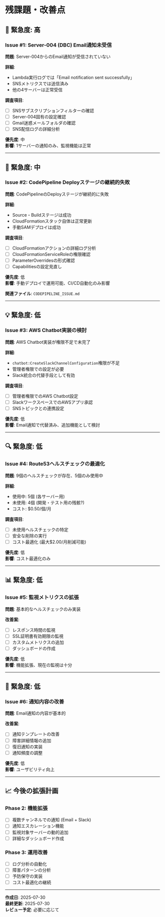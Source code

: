 # 残課題・改善点

## 🚨 緊急度: 高

### Issue #1: Server-004 (DBC) Email通知未受信
**問題**: Server-004からのEmail通知が受信されていない

**詳細**:
- Lambda実行ログでは「Email notification sent successfully」
- SNSメトリクスでは送信済み
- 他の4サーバーは正常受信

**調査項目**:
- [ ] SNSサブスクリプションフィルターの確認
- [ ] Server-004固有の設定確認
- [ ] Gmail迷惑メールフォルダの確認
- [ ] SNS配信ログの詳細分析

**優先度**: 中  
**影響**: 1サーバーの通知のみ、監視機能は正常

---

## 🔧 緊急度: 中

### Issue #2: CodePipeline Deployステージの継続的失敗
**問題**: CodePipelineのDeployステージが継続的に失敗

**詳細**:
- Source・Buildステージは成功
- CloudFormationスタック自体は正常更新
- 手動SAMデプロイは成功

**調査項目**:
- [ ] CloudFormationアクションの詳細ログ分析
- [ ] CloudFormationServiceRoleの権限確認
- [ ] ParameterOverridesの形式確認
- [ ] Capabilitiesの設定見直し

**優先度**: 低  
**影響**: 手動デプロイで運用可能、CI/CD自動化のみ影響

**関連ファイル**: `CODEPIPELINE_ISSUE.md`

---

## 💡 緊急度: 低

### Issue #3: AWS Chatbot実装の検討
**問題**: AWS Chatbot実装が権限不足で未完了

**詳細**:
- `chatbot:CreateSlackChannelConfiguration`権限が不足
- 管理者権限での設定が必要
- Slack統合の代替手段として有効

**調査項目**:
- [ ] 管理者権限でのAWS Chatbot設定
- [ ] SlackワークスペースでのAWSアプリ承認
- [ ] SNSトピックとの連携設定

**優先度**: 低  
**影響**: Email通知で代替済み、追加機能として検討

---

## 🔍 緊急度: 低

### Issue #4: Route53ヘルスチェックの最適化
**問題**: 9個のヘルスチェックが存在、5個のみ使用中

**詳細**:
- 使用中: 5個 (各サーバー用)
- 未使用: 4個 (開発・テスト用の残骸?)
- コスト: $0.50/個/月

**調査項目**:
- [ ] 未使用ヘルスチェックの特定
- [ ] 安全な削除の実行
- [ ] コスト最適化 (最大$2.00/月削減可能)

**優先度**: 低  
**影響**: コスト最適化のみ

---

## 📊 緊急度: 低

### Issue #5: 監視メトリクスの拡張
**問題**: 基本的なヘルスチェックのみ実装

**改善案**:
- [ ] レスポンス時間の監視
- [ ] SSL証明書有効期限の監視
- [ ] カスタムメトリクスの追加
- [ ] ダッシュボードの作成

**優先度**: 低  
**影響**: 機能拡張、現在の監視は十分

---

## 🔄 緊急度: 低

### Issue #6: 通知内容の改善
**問題**: Email通知の内容が基本的

**改善案**:
- [ ] 通知テンプレートの改善
- [ ] 障害詳細情報の追加
- [ ] 復旧通知の実装
- [ ] 通知頻度の調整

**優先度**: 低  
**影響**: ユーザビリティ向上

---

## 📈 今後の拡張計画

### Phase 2: 機能拡張
- [ ] 複数チャンネルでの通知 (Email + Slack)
- [ ] 通知エスカレーション機能
- [ ] 監視対象サーバーの動的追加
- [ ] 詳細なダッシュボード作成

### Phase 3: 運用改善
- [ ] ログ分析の自動化
- [ ] 障害パターンの分析
- [ ] 予防保守の実装
- [ ] コスト最適化の継続

---

**作成日**: 2025-07-30  
**最終更新**: 2025-07-30  
**レビュー予定**: 必要に応じて
